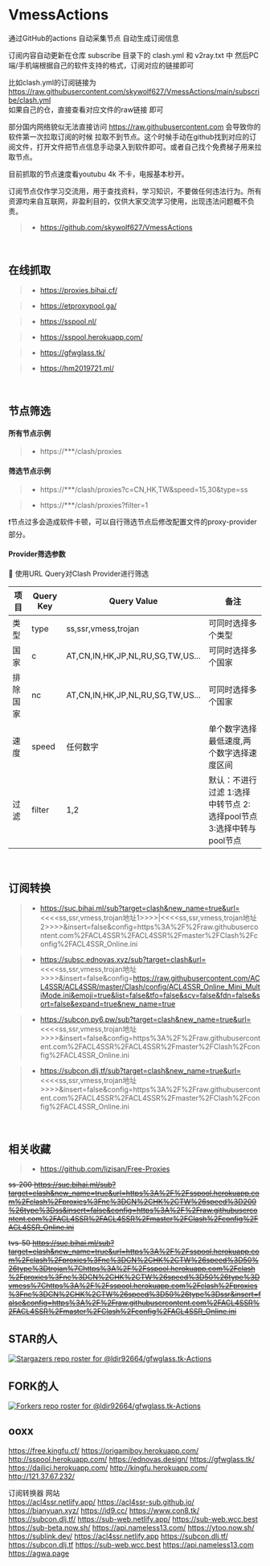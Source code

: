 # VmessActions
通过GitHub的actions 自动采集节点 
自动生成订阅信息

订阅内容自动更新在仓库 subscribe 目录下的 clash.yml 和 v2ray.txt 中
然后PC端/手机端根据自己的软件支持的格式，订阅对应的链接即可

比如clash.yml的订阅链接为 https://raw.githubusercontent.com/skywolf627/VmessActions/main/subscribe/clash.yml  
如果自己的仓，直接查看对应文件的raw链接 即可

部分国内网络貌似无法直接访问  https://raw.githubusercontent.com  会导致你的软件第一次拉取订阅的时候 拉取不到节点。这个时候手动在github找到对应的订阅文件，打开文件把节点信息手动录入到软件即可。或者自己找个免费梯子用来拉取节点。

目前抓取的节点速度看youtubu 4k 不卡，电报基本秒开。

订阅节点仅作学习交流用，用于查找资料，学习知识，不要做任何违法行为。所有资源均来自互联网，非盈利目的，仅供大家交流学习使用，出现违法问题概不负责。

> - https://github.com/skywolf627/VmessActions

<br>

## 在线抓取
 
> - https://proxies.bihai.cf/

> - https://etproxypool.ga/

> - https://sspool.nl/

> - https://sspool.herokuapp.com/

> - https://gfwglass.tk/

> - https://hm2019721.ml/

<br>

## 节点筛选

#### 所有节点示例

> - https://***/clash/proxies	

#### 筛选节点示例

> - https://***/clash/proxies?c=CN,HK,TW&speed=15,30&type=ss

> - https://***/clash/proxies?filter=1	
               
❗️节点过多会造成软件卡顿，可以自行筛选节点后修改配置文件的proxy-provider部分。

#### Provider筛选参数

🌟 使用URL Query对Clash Provider进行筛选

| 项目            | Query Key      | Query Value                            | 备注                                                           |
|----------------|----------------|----------------------------------------|----------------------------------------------------------------|
| 类型            | type           | ss,ssr,vmess,trojan                    | 可同时选择多个类型                                                               |
| 国家            | c              | AT,CN,IN,HK,JP,NL,RU,SG,TW,US...       | 可同时选择多个国家                                                               |
| 排除国家        | nc             | AT,CN,IN,HK,JP,NL,RU,SG,TW,US...       | 可同时选择多个国家                                                               |
| 速度            | speed          | 任何数字                                | 单个数字选择最低速度,两个数字选择速度区间                                                   |
| 过滤            | filter         | 1,2                                    | 默认：不进行过滤 1:选择中转节点 2:选择pool节点 3:选择中转与pool节点                                |

<br>

## 订阅转换

> - https://suc.bihai.ml/sub?target=clash&new_name=true&url=<<<<ss,ssr,vmess,trojan地址1>>>>|<<<<ss,ssr,vmess,trojan地址2>>>>&insert=false&config=https%3A%2F%2Fraw.githubusercontent.com%2FACL4SSR%2FACL4SSR%2Fmaster%2FClash%2Fconfig%2FACL4SSR_Online.ini

> - https://subsc.ednovas.xyz/sub?target=clash&url=<<<<ss,ssr,vmess,trojan地址>>>>&insert=false&config=https://raw.githubusercontent.com/ACL4SSR/ACL4SSR/master/Clash/config/ACL4SSR_Online_Mini_MultiMode.ini&emoji=true&list=false&tfo=false&scv=false&fdn=false&sort=false&expand=true&new_name=true

> - https://subcon.py6.pw/sub?target=clash&new_name=true&url=<<<<ss,ssr,vmess,trojan地址>>>>&insert=false&config=https%3A%2F%2Fraw.githubusercontent.com%2FACL4SSR%2FACL4SSR%2Fmaster%2FClash%2Fconfig%2FACL4SSR_Online.ini

> - https://subcon.dlj.tf/sub?target=clash&new_name=true&url=<<<<ss,ssr,vmess,trojan地址>>>>&insert=false&config=https%3A%2F%2Fraw.githubusercontent.com%2FACL4SSR%2FACL4SSR%2Fmaster%2FClash%2Fconfig%2FACL4SSR_Online.ini

<br>

## 相关收藏

> - https://github.com/lizisan/Free-Proxies

~~ss-200   https://suc.bihai.ml/sub?target=clash&new_name=true&url=https%3A%2F%2Fsspool.herokuapp.com%2Fclash%2Fproxies%3Fnc%3DCN%2CHK%2CTW%26speed%3D200%26type%3Dss&insert=false&config=https%3A%2F%2Fraw.githubusercontent.com%2FACL4SSR%2FACL4SSR%2Fmaster%2FClash%2Fconfig%2FACL4SSR_Online.ini~~

~~tvs-50   https://suc.bihai.ml/sub?target=clash&new_name=true&url=https%3A%2F%2Fsspool.herokuapp.com%2Fclash%2Fproxies%3Fnc%3DCN%2CHK%2CTW%26speed%3D50%26type%3Dtrojan%7Chttps%3A%2F%2Fsspool.herokuapp.com%2Fclash%2Fproxies%3Fnc%3DCN%2CHK%2CTW%26speed%3D50%26type%3Dvmess%7Chttps%3A%2F%2Fsspool.herokuapp.com%2Fclash%2Fproxies%3Fnc%3DCN%2CHK%2CTW%26speed%3D50%26type%3Dssr&insert=false&config=https%3A%2F%2Fraw.githubusercontent.com%2FACL4SSR%2FACL4SSR%2Fmaster%2FClash%2Fconfig%2FACL4SSR_Online.ini~~


## STAR的人
[![Stargazers repo roster for @ldir92664/gfwglass.tk-Actions](https://reporoster.com/stars/ldir92664/gfwglass.tk-Actions)](https://github.com/ldir92664/gfwglass.tk-Actions/stargazers)
  

## FORK的人
[![Forkers repo roster for @ldir92664/gfwglass.tk-Actions](https://reporoster.com/forks/ldir92664/gfwglass.tk-Actions)](https://github.com/ldir92664/gfwglass.tk-Actions/network/members)

## ooxx
https://free.kingfu.cf/
https://origamiboy.herokuapp.com/
http://sspool.herokuapp.com/
https://ednovas.design/
https://gfwglass.tk/
https://dailici.herokuapp.com/
http://kingfu.herokuapp.com/
http://121.37.67.232/

订阅转换器
网站				
https://acl4ssr.netlify.app/	https://acl4ssr-sub.github.io/	https://bianyuan.xyz/	https://id9.cc/	https://www.con8.tk/
https://subcon.dlj.tf/	https://sub-web.netlify.app/	https://sub-web.wcc.best	https://sub-beta.now.sh/	https://api.nameless13.com/
https://ytoo.now.sh/	https://sublink.dev/	https://acl4ssr.netlify.app	https://subcon.dlj.tf/	https://subcon.dlj.tf
https://sub-web.wcc.best	https://api.nameless13.com	https://agwa.page		
